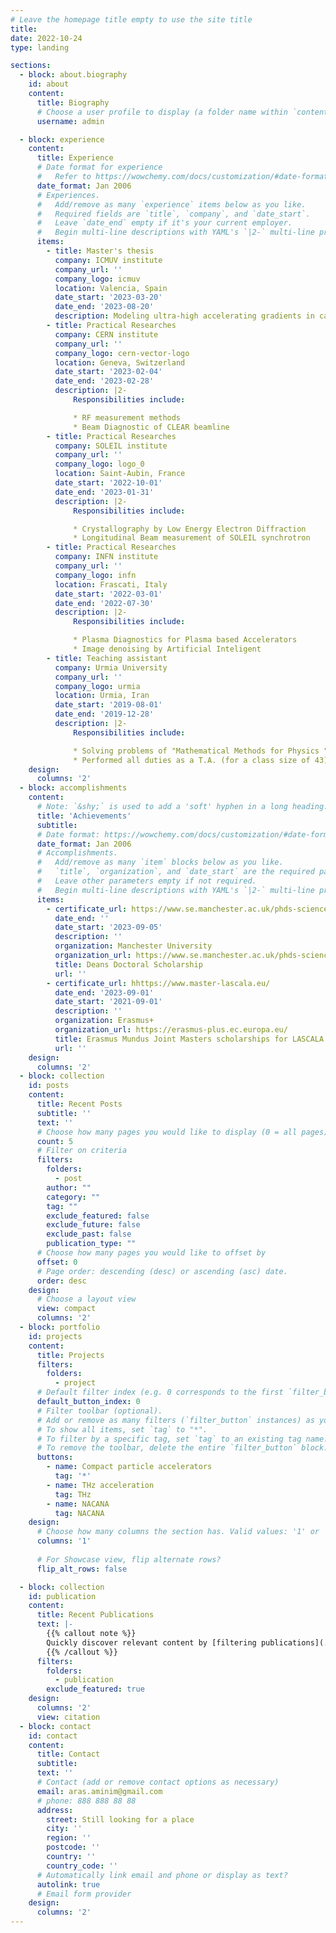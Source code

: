 ```yaml
---
# Leave the homepage title empty to use the site title
title:
date: 2022-10-24
type: landing

sections:
  - block: about.biography
    id: about
    content:
      title: Biography
      # Choose a user profile to display (a folder name within `content/authors/`)
      username: admin

  - block: experience
    content:
      title: Experience
      # Date format for experience
      #   Refer to https://wowchemy.com/docs/customization/#date-format
      date_format: Jan 2006
      # Experiences.
      #   Add/remove as many `experience` items below as you like.
      #   Required fields are `title`, `company`, and `date_start`.
      #   Leave `date_end` empty if it's your current employer.
      #   Begin multi-line descriptions with YAML's `|2-` multi-line prefix.
      items:
        - title: Master's thesis
          company: ICMUV institute
          company_url: ''
          company_logo: icmuv
          location: Valencia, Spain
          date_start: '2023-03-20'
          date_end: '2023-08-20'
          description: Modeling ultra-high accelerating gradients in carbon-based nanostructures through an effective plasma-density approach.
        - title: Practical Researches
          company: CERN institute
          company_url: ''
          company_logo: cern-vector-logo
          location: Geneva, Switzerland
          date_start: '2023-02-04'
          date_end: '2023-02-28'
          description: |2-
              Responsibilities include:

              * RF measurement methods 
              * Beam Diagnostic of CLEAR beamline
        - title: Practical Researches
          company: SOLEIL institute
          company_url: ''
          company_logo: logo_0
          location: Saint-Aubin, France
          date_start: '2022-10-01'
          date_end: '2023-01-31'
          description: |2-
              Responsibilities include:

              * Crystallography by Low Energy Electron Diffraction
              * Longitudinal Beam measurement of SOLEIL synchrotron
        - title: Practical Researches
          company: INFN institute
          company_url: ''
          company_logo: infn
          location: Frascati, Italy
          date_start: '2022-03-01'
          date_end: '2022-07-30'
          description: |2-
              Responsibilities include:

              * Plasma Diagnostics for Plasma based Accelerators
              * Image denoising by Artificial Inteligent
        - title: Teaching assistant
          company: Urmia University
          company_url: ''
          company_logo: urmia
          location: Urmia, Iran
          date_start: '2019-08-01'
          date_end: '2019-12-28'
          description: |2-
              Responsibilities include:

              * Solving problems of "Mathematical Methods for Physics "
              * Performed all duties as a T.A. (for a class size of 43)
    design:
      columns: '2'
  - block: accomplishments
    content:
      # Note: `&shy;` is used to add a 'soft' hyphen in a long heading.
      title: 'Achievements'
      subtitle:
      # Date format: https://wowchemy.com/docs/customization/#date-format
      date_format: Jan 2006
      # Accomplishments.
      #   Add/remove as many `item` blocks below as you like.
      #   `title`, `organization`, and `date_start` are the required parameters.
      #   Leave other parameters empty if not required.
      #   Begin multi-line descriptions with YAML's `|2-` multi-line prefix.
      items:
        - certificate_url: https://www.se.manchester.ac.uk/phds-science-engineering/funding/deans-doctoral-scholarship/
          date_end: ''
          date_start: '2023-09-05'
          description: ''
          organization: Manchester University
          organization_url: https://www.se.manchester.ac.uk/phds-science-engineering/funding/deans-doctoral-scholarship/
          title: Deans Doctoral Scholarship
          url: ''
        - certificate_url: hhttps://www.master-lascala.eu/
          date_end: '2023-09-01'
          date_start: '2021-09-01'
          description: ''
          organization: Erasmus+
          organization_url: https://erasmus-plus.ec.europa.eu/
          title: Erasmus Mundus Joint Masters scholarships for LASCALA program
          url: ''
    design:
      columns: '2'
  - block: collection
    id: posts
    content:
      title: Recent Posts
      subtitle: ''
      text: ''
      # Choose how many pages you would like to display (0 = all pages)
      count: 5
      # Filter on criteria
      filters:
        folders:
          - post
        author: ""
        category: ""
        tag: ""
        exclude_featured: false
        exclude_future: false
        exclude_past: false
        publication_type: ""
      # Choose how many pages you would like to offset by
      offset: 0
      # Page order: descending (desc) or ascending (asc) date.
      order: desc
    design:
      # Choose a layout view
      view: compact
      columns: '2'
  - block: portfolio
    id: projects
    content:
      title: Projects
      filters:
        folders:
          - project
      # Default filter index (e.g. 0 corresponds to the first `filter_button` instance below).
      default_button_index: 0
      # Filter toolbar (optional).
      # Add or remove as many filters (`filter_button` instances) as you like.
      # To show all items, set `tag` to "*".
      # To filter by a specific tag, set `tag` to an existing tag name.
      # To remove the toolbar, delete the entire `filter_button` block.
      buttons:
        - name: Compact particle accelerators
          tag: '*'
        - name: THz acceleration
          tag: THz
        - name: NACANA
          tag: NACANA
    design:
      # Choose how many columns the section has. Valid values: '1' or '2'.
      columns: '1'
      
      # For Showcase view, flip alternate rows?
      flip_alt_rows: false

  - block: collection
    id: publication
    content:
      title: Recent Publications
      text: |-
        {{% callout note %}}
        Quickly discover relevant content by [filtering publications](./publication/).
        {{% /callout %}}
      filters:
        folders:
          - publication
        exclude_featured: true
    design:
      columns: '2'
      view: citation
  - block: contact
    id: contact
    content:
      title: Contact
      subtitle:
      text: ''
      # Contact (add or remove contact options as necessary)
      email: aras.aminim@gmail.com
      # phone: 888 888 88 88
      address:
        street: Still looking for a place
        city: ''
        region: ''
        postcode: ''
        country: ''
        country_code: ''
      # Automatically link email and phone or display as text?
      autolink: true
      # Email form provider
    design:
      columns: '2'
---
```

